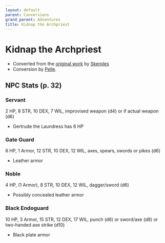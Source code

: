 ```yaml
---
layout: default
parent: Conversions
grand_parent: Adventures
title: Kidnap the Archpriest
---
```


# Kidnap the Archpriest

- Converted from the  [original work](https://www.drivethrurpg.com/product/233069/Kidnap-the-Archpriest) by [Skerples](https://coinsandscrolls.blogspot.com/) 
- Conversion by [Pelle](https://pellep.itch.io/).

## NPC Stats (p. 32)

### Servant
2 HP, 8 STR, 10 DEX, 7 WIL, improvised weapon (d4) or if actual weapon (d6)
- Gertrude the Laundress has 6 HP

### Gate Guard
6 HP, 1 Armor, 12 STR, 10 DEX, 12 WIL, axes, spears, swords or pikes (d6)
- Leather armor

### Noble
4 HP, (1 Armor), 8 STR, 10 DEX, 12 WIL, dagger/sword (d6)
- Possibly concealed leather armor

### Black Endoguard
10 HP, 3 Armor, 15 STR, 12 DEX, 17 WIL, punch (d6) or sword/axe (d8) or two-handed axe strike (d10)
- Black plate armor